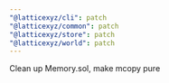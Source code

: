 ```yaml
---
"@latticexyz/cli": patch
"@latticexyz/common": patch
"@latticexyz/store": patch
"@latticexyz/world": patch
---
```


Clean up Memory.sol, make mcopy pure
